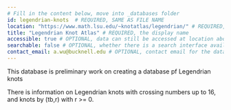 ```yaml
---
# Fill in the content below, move into _databases folder
id: legendrian-knots  # REQUIRED, SAME AS FILE NAME
location: "https://www.math.lsu.edu/~knotatlas/legendrian/" # REQUIRED, can be url, issn, etc
title: "Legendrian Knot Atlas" # REQUIRED, the display name
accessible: true # OPTIONAL, data can still be accessed at location above
searchable: false # OPTIONAL, whether there is a search interface available at the location provided above
contact_email: a.wu@bucknell.edu # OPTIONAL, contact email for the database
---
```


This database is preliminary work on creating a database pf Legendrian knots

There is information on Legendrian knots with crossing numbers up to 16,
and knots by (tb,r) with r >= 0.

